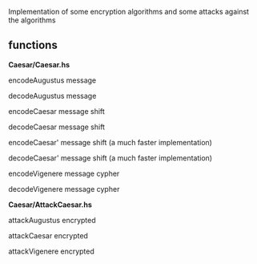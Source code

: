 Implementation of some encryption algorithms and some attacks against the
algorithms

## functions

**Caesar/Caesar.hs**

encodeAugustus message

decodeAugustus message

encodeCaesar message shift

decodeCaesar message shift

encodeCaesar' message shift (a much faster implementation)

decodeCaesar' message shift (a much faster implementation)

encodeVigenere message cypher

decodeVigenere message cypher

**Caesar/AttackCaesar.hs**

attackAugustus encrypted

attackCaesar encrypted

attackVigenere encrypted

